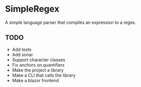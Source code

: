 # SimpleRegex

A simple language parser that compiles an expression to a regex.

## TODO

- Add tests
- Add sonar
- Support character classes
- Fix anchors on quantifiers
- Make the project a library
- Make a CLI that calls the library
- Make a blazor frontend
